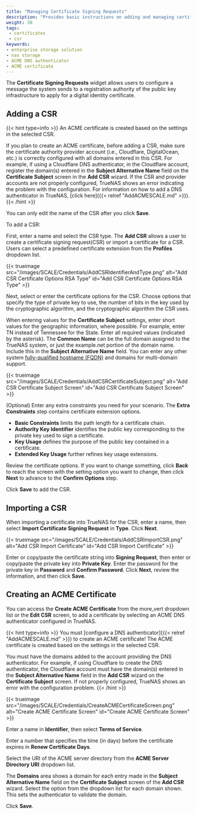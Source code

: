 ```yaml
---
title: "Managing Certificate Signing Requests"
description: "Provides basic instructions on adding and managing certificate signing requests (CSRs) in TrueNAS."
weight: 30
tags:
 - certificates
 - csr
keywords:
- enterprise storage solution
- nas storage
- ACME DNS authenticator
- ACME certificate
---
```


The **Certificate Signing Requests** widget allows users to configure a message the system sends to a registration authority of the public key infrastructure to apply for a digital identity certificate. 

## Adding a CSR

{{< hint type=info >}}
An ACME certificate is created based on the settings in the selected CSR.

If you plan to create an ACME certificate, before adding a CSR, make sure the certificate authority provider account (i.e., Cloudflare, DigitalOcean, etc.) is correctly configured with all domains entered in this CSR.
For example, if using a Cloudflare DNS authenticator, in the Cloudflare account, register the domain(s) entered in the **Subject Alternative Name** field on the **Certificate Subject** screen in the **Add CSR** wizard.
If the CSR and provider accounts are not properly configured, TrueNAS shows an error indicating the problem with the configuration.
For information on how to add a DNS authenticator in TrueNAS, [click here]({{< relref "AddACMESCALE.md" >}}).
{{< /hint >}}

You can only edit the name of the CSR after you click **Save**.

To add a CSR:

First, enter a name and select the CSR type. The **Add CSR** allows a user to create a certificate signing request(CSR) or import a certificate for a CSR. Users can select a predefined certificate extension from the **Profiles** dropdown list.

{{< trueimage src="/images/SCALE/Credentials/AddCSRIdentifierAndType.png" alt="Add CSR Certificate Options RSA Type" id="Add CSR Certificate Options RSA Type" >}}

Next, select or enter the certificate options for the CSR.
Choose options that specify the type of private key to use, the number of bits in the key used by the cryptographic algorithm, and the cryptographic algorithm the CSR uses.

When entering values for the **Certificate Subject** settings, enter short values for the geographic information, where possible.
For example, enter TN instead of Tennessee for the State. Enter all required values (indicated by the asterisk).
The **Common Name** can be the full domain assigned to the TrueNAS system, or just the example.net portion of the domain name. Include this in the **Subject Alternative Name** field. You can enter any other system [fully-qualified hostname (FQDN)](https://kb.iu.edu/d/aiuv) and domains for multi-domain support.

{{< trueimage src="/images/SCALE/Credentials/AddCSRCertificateSubject.png" alt="Add CSR Certificate Subject Screen" id="Add CSR Certificate Subject Screen" >}}

(Optional) Enter any extra constraints you need for your scenario. The **Extra Constraints** step contains certificate extension options.

* **Basic Constraints** limits the path length for a certificate chain.
* **Authority Key Identifier** identifies the public key corresponding to the private key used to sign a certificate.
* **Key Usage** defines the purpose of the public key contained in a certificate.
* **Extended Key Usage** further refines key usage extensions.

Review the certificate options. If you want to change something, click **Back** to reach the screen with the setting option you want to change, then click **Next** to advance to the **Confirm Options** step.

Click **Save** to add the CSR.

## Importing a CSR

When importing a certificate into TrueNAS for the CSR, enter a name, then select **Import Certificate Signing Request** in **Type**. Click **Next**.

{{< trueimage src="/images/SCALE/Credentials/AddCSRImportCSR.png" alt="Add CSR Import Certificate" id="Add CSR Import Certificate" >}}

Enter or copy/paste the certificate string into **Signing Request**, then enter or copy/paste the private key into **Private Key**.
Enter the password for the private key in **Password** and **Confirm Password**. Click **Next**, review the information, and then click **Save**.

## Creating an ACME Certificate

You can access the **Create ACME Certificate** from the <span class="material-icons">more_vert</span> dropdown list or the **Edit CSR** screen, to add a certificate by selecting an ACME DNS authenticator configured in TrueNAS.

{{< hint type=info >}}
You must [configure a DNS authenticator]({{< relref "AddACMESCALE.md" >}}) to create an ACME certificate!
The ACME certificate is created based on the settings in the selected CSR.

You must have the domains added to the account providing the DNS authenticator.
For example, if using Cloudflare to create the DNS authenticator, the Cloudflare account must have the domain(s) entered in the **Subject Alternative Name** field in the **Add CSR** wizard on the **Certificate Subject** screen.
If not properly configured, TrueNAS shows an error with the configuration problem.
{{< /hint >}}

{{< trueimage src="/images/SCALE/Credentials/CreateACMECertificateScreen.png" alt="Create ACME Certificate Screen" id="Create ACME Certificate Screen" >}}

Enter a name in **Identifier**, then select **Terms of Service**.

Enter a number that specifies the time (in days) before the certificate expires  in **Renew Certificate Days**.

Select the URI of the ACME server directory from the **ACME Server Directory URI** dropdown list.

The **Domains** area shows a domain for each entry made in the **Subject Alternative Name** field on the **Certificate Subject** screen of the **Add CSR** wizard.
Select the option from the dropdown list for each domain shown. This sets the authenticator to validate the domain.

Click **Save**.
